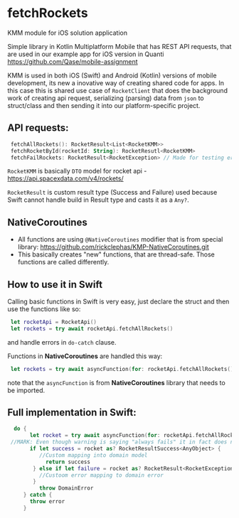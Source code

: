 # fetchRockets
KMM module for iOS solution application

Simple library in Kotlin Multiplatform Mobile that has REST API requests,
that are used in our example app for iOS version in Quanti 
https://github.com/Qase/mobile-assignment

KMM is used in both iOS (Swift) and Android (Kotlin) versions of mobile development, its new a inovative way of creating shared code for apps.
In this case this is shared use case of `RocketClient` that does the background work of creating api request, serializing (parsing) data from `json` to struct/class and then sending
 it into our platform-specific project. 

## API requests: 
```Kotlin 
 fetchAllRockets(): RocketResult<List<RocketKMM>>
 fetchRocketById(rocketId: String): RocketResutl<RocketKMM>
 fetchFailRockets: RocketResult<RocketException> // Made for testing error handling
```

`RocketKMM` is basically `DTO` model for rocket api - https://api.spacexdata.com/v4/rockets/

`RocketResult` is custom result type (Success and Failure) used because Swift cannot handle build in Result type and casts it as a `Any?`.

## NativeCoroutines
 - All functions are using `@NativeCoroutines` modifier that is from special library:
https://github.com/rickclephas/KMP-NativeCoroutines.git
 - This basically creates "new" functions, that are thread-safe. Those functions are called differently.

## How to use it in Swift
Calling basic functions in Swift is very easy, just declare the struct and then use the functions like so:
```Swift 
 let rocketApi = RocketApi()
 let rockets = try await rocketApi.fetchAllRockets()
```
  and handle errors in `do-catch` clause.

Functions in **NativeCoroutines** are handled this way:
```Swift 
 let rockets = try await asyncFunction(for: rocketApi.fetchAllRockets())
```
  note that the `asyncFunction` is from **NativeCoroutines** library that needs to be imported.

## Full implementation in Swift:
```Swift 
  do {
       let rocket = try await asyncFunction(for: rocketApi.fetchAllRockets())
 //MARK: Even though warning is saying "always fails" it in fact does not fail at all. Swift is confused about KMM. - Ignore this warrning
       if let success = rocket as? RocketResultSuccess<AnyObject> {
          //Custom mapping into domain model
            return success
        } else if let failure = rocket as? RocketResult<RocketException> {
          //Custoom error mapping to domain error
        }
          throw DomainError
     } catch {
       throw error
     }
```
